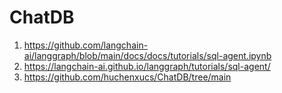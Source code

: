 # ChatDB

1. https://github.com/langchain-ai/langgraph/blob/main/docs/docs/tutorials/sql-agent.ipynb
2. https://langchain-ai.github.io/langgraph/tutorials/sql-agent/
3. https://github.com/huchenxucs/ChatDB/tree/main
